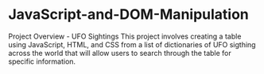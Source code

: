 # JavaScript-and-DOM-Manipulation
Project Overview - UFO Sightings
This project involves creating a table using JavaScript, HTML, and CSS from a list of dictionaries of UFO sigthing across the world that will allow users to search through the table for specific information.

